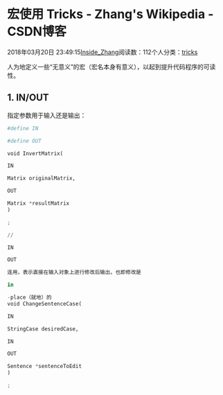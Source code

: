 
# 宏使用 Tricks - Zhang's Wikipedia - CSDN博客


2018年03月20日 23:49:15[Inside_Zhang](https://me.csdn.net/lanchunhui)阅读数：112个人分类：[tricks](https://blog.csdn.net/lanchunhui/article/category/6143385)



人为地定义一些“无意义”的宏（宏名本身有意义），以起到提升代码程序的可读性。
## 1. IN/OUT
指定参数用于输入还是输出：
```python
#define IN
```
```python
#define OUT
```
```python
void InvertMatrix(
```
```python
IN
```
```python
Matrix originalMatrix,
```
```python
OUT
```
```python
Matrix *resultMatrix
)
```
```python
;
```
```python
//
```
```python
IN
```
```python
OUT
```
```python
连用，表示直接在输入对象上进行修改后输出，也即修改是
```
```python
in
```
```python
-place（就地）的
void ChangeSentenceCase(
```
```python
IN
```
```python
StringCase desiredCase,
```
```python
IN
```
```python
OUT
```
```python
Sentence *sentenceToEdit
)
```
```python
;
```

